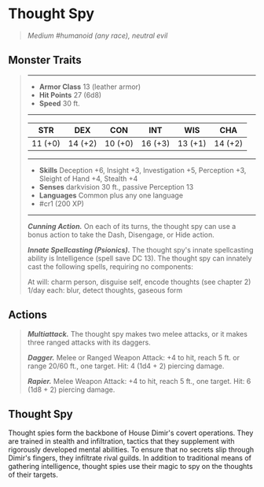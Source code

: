 # Thought Spy
>*Medium #humanoid (any race), neutral evil*
## Monster Traits
>___
>- **Armor Class** 13 (leather armor)
>- **Hit Points** 27 (6d8)
>- **Speed** 30 ft.
>___
>|STR|DEX|CON|INT|WIS|CHA|
>|:---:|:---:|:---:|:---:|:---:|:---:|
>|11 (+0)|14 (+2)|10 (+0)|16 (+3)|13 (+1)|14 (+2)|
>___
>- **Skills** Deception +6, Insight +3, Investigation +5, Perception +3, Sleight of Hand +4, Stealth +4
>- **Senses** darkvision 30 ft., passive Perception 13
>- **Languages** Common plus any one language
>- #cr1 (200 XP)
>___
>***Cunning Action.*** On each of its turns, the thought spy can use a bonus action to take the Dash, Disengage, or Hide action.  
>
>***Innate Spellcasting (Psionics).*** The thought spy's innate spellcasting ability is Intelligence (spell save DC 13). The thought spy can innately cast the following spells, requiring no components:  
>
>At will: charm person, disguise self, encode thoughts (see chapter 2)  
>1/day each: blur, detect thoughts, gaseous form  
>
## Actions
>***Multiattack.*** The thought spy makes two melee attacks, or it makes three ranged attacks with its daggers.  
>
>***Dagger.*** Melee  or Ranged Weapon Attack: +4 to hit, reach 5 ft. or range 20/60 ft., one target. Hit: 4 (1d4 + 2) piercing damage.  
>
>***Rapier.*** Melee Weapon Attack: +4 to hit, reach 5 ft., one target. Hit: 6 (1d8 + 2) piercing damage.
## Thought Spy
Thought spies form the backbone of House Dimir's covert operations. They are trained in stealth and infiltration, tactics that they supplement with rigorously developed mental abilities. To ensure that no secrets slip through Dimir's fingers, they infiltrate rival guilds. In addition to traditional means of gathering intelligence, thought spies use their magic to spy on the thoughts of their targets.